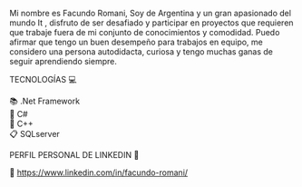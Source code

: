
Mi nombre es Facundo Romani, Soy de Argentina y un gran apasionado del mundo It , disfruto de ser desafiado y participar en proyectos que requieren que trabaje fuera de mi conjunto de conocimientos y comodidad. Puedo afirmar que tengo un buen desempeño para trabajos en equipo, me considero una persona autodidacta, curiosa y tengo muchas ganas de seguir aprendiendo siempre. 

TECNOLOGÍAS 💻 

📚 .Net Framework   
🎹 C#   
🥐 C++  
📋 SQLserver

PERFIL PERSONAL DE LINKEDIN 💼 

🍵 https://www.linkedin.com/in/facundo-romani/








